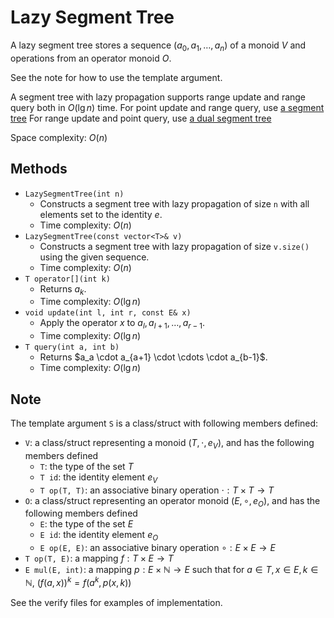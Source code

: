 # Lazy Segment Tree

A lazy segment tree stores a sequence $(a_0, a_1, \dots, a_n)$ of a monoid $V$ and operations from an operator monoid $O$.

See the note for how to use the template argument.

A segment tree with lazy propagation supports range update and range query both in $O(\lg n)$ time.
For point update and range query, use [a segment tree](segment_tree.md)
For range update and point query, use [a dual segment tree](dual_segment_tree.md)

Space complexity: $O(n)$

## Methods

- `LazySegmentTree(int n)`
    - Constructs a segment tree with lazy propagation of size `n` with all elements set to the identity $e$.
    - Time complexity: $O(n)$
- `LazySegmentTree(const vector<T>& v)`
    - Constructs a segment tree with lazy propagation of size `v.size()` using the given sequence.
    - Time complexity: $O(n)$
- `T operator[](int k)`
    - Returns $a_k$.
    - Time complexity: $O(\lg n)$
- `void update(int l, int r, const E& x)`
    - Apply the operator $x$ to $a_l, a_{l+1}, \dots, a_{r-1}$.
    - Time complexity: $O(\lg n)$
- `T query(int a, int b)`
    - Returns $a_a \cdot a_{a+1} \cdot \cdots \cdot a_{b-1}\$.
    - Time complexity: $O(\lg n)$

## Note

The template argument `S` is a class/struct with following members defined:
* `V`: a class/struct representing a monoid $(T, \cdot, e_V)$, and has the following members defined
    * `T`: the type of the set $T$
    * `T id`: the identity element $e_V$
    * `T op(T, T)`: an associative binary operation $\cdot: T \times T \rightarrow T$
* `O`: a class/struct representing an operator monoid $(E, \circ, e_O)$, and has the following members defined
    * `E`: the type of the set $E$
    * `E id`: the identity element $e_O$
    * `E op(E, E)`: an associative binary operation $\circ: E \times E \rightarrow E$
* `T op(T, E)`: a mapping $f: T \times E \rightarrow T$
* `E mul(E, int)`: a mapping $p: E \times \mathbb{N} \rightarrow E$ such that for $a \in T, x \in E, k \in \mathbb{N}$, $\left(f(a, x)\right)^k = f(a^k, p(x, k))$

See the verify files for examples of implementation.